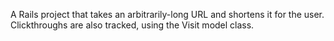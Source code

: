 A Rails project that takes an arbitrarily-long URL and shortens it for the user. Clickthroughs are also tracked, using the Visit model class.
